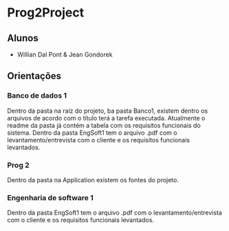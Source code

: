 # Prog2Project

## Alunos

- Willian Dal Pont & Jean Gondorek

## Orientações

### Banco de dados 1

Dentro da pasta na raíz do projeto, ba pasta Banco1, existem dentro os arquivos de acordo com o título terá a tarefa executada. Atualmente o readme da pasta já contém a tabela com os requisitos funcionais do sistema. Dentro da pasta EngSoft1 tem o arquivo .pdf com o levantamento/entrevista com o cliente e os requisitos funcionais levantados.

### Prog 2

Dentro da pasta na Application existem os fontes do projeto.

### Engenharia de software 1

Dentro da pasta EngSoft1 tem o arquivo .pdf com o levantamento/entrevista com o cliente e os requisitos funcionais levantados.

